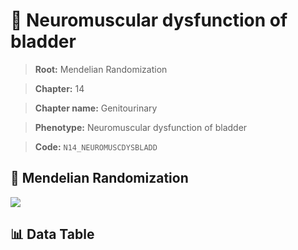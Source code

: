 # 🧪 Neuromuscular dysfunction of bladder

> **Root:** Mendelian Randomization

> **Chapter:** 14  

> **Chapter name:** Genitourinary

> **Phenotype:** Neuromuscular dysfunction of bladder  

> **Code:** `N14_NEUROMUSCDYSBLADD`

## 🧬 Mendelian Randomization  

<img src="/MR/Figures/Forward/N14_NEUROMUSCDYSBLADD.png"/>

## 📊 Data Table

<CsvTableMRF src="/MR_Data/Forward/N14_NEUROMUSCDYSBLADD.csv"/>
